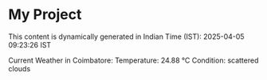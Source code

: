 # My Project

This content is dynamically generated in Indian Time (IST): 2025-04-05 09:23:26 IST


Current Weather in Coimbatore:
Temperature: 24.88 °C
Condition: scattered clouds
